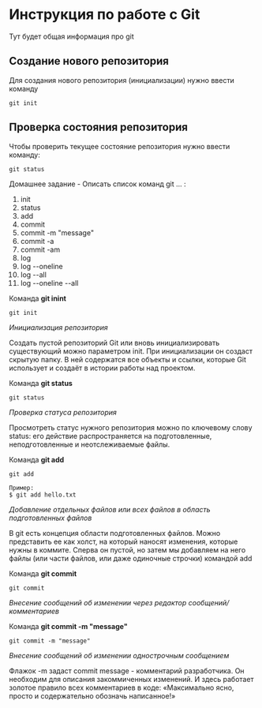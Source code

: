 # Инструкция по работе с Git

Тут будет общая информация про git

## Создание нового репозитория

Для создания нового репозитория (инициализации) нужно ввести команду 

    git init

## Проверка состояния репозитория

Чтобы проверить текущее состояние репозитория нужно ввести команду:

    git status

Домашнее задание - Описать список команд git ... :

1. init
2. status
3. add 
4. commit
5. commit -m "message"
6. commit -a
7. commit -am
8. log
9. log  --oneline
10. log --all
11. log --oneline --all


Команда **git inint** 

    git init

_Инициализация репозитория_

Создать пустой репозиторий Git или вновь инициализировать существующий можно параметром init. При инициализации он создаст скрытую папку. В ней содержатся все объекты и ссылки, которые Git использует и создаёт в истории работы над проектом.


Команда **git status** 

    git status

_Проверка статуса репозитория_

Просмотреть статус нужного репозитория можно по ключевому слову status: его действие распространяется на подготовленные, неподготовленные и неотслеживаемые файлы.


Команда **git add**

    git add

    Пример:
    $ git add hello.txt

_Добавление отдельных файлов или всех файлов в область подготовленных файлов_

В git есть концепция области подготовленных файлов. Можно представить ее как холст, на который наносят изменения, которые нужны в коммите. Сперва он пустой, но затем мы добавляем на него файлы (или части файлов, или даже одиночные строчки) командой add
    
  
Команда **git commit**

    git commit

_Внесение сообщений об изменении через редактор сообщений/комментариев_

Команда **git commit -m "message"**

    git commit -m "message"

_Внесение сообщений об изменении однострочным сообщением_

Флажок -m задаст commit message - комментарий разработчика. Он необходим для описания закоммиченных изменений. И здесь работает золотое правило всех комментариев в коде: «Максимально ясно, просто и содержательно обозначь написанное!»

